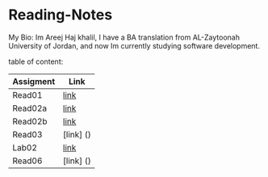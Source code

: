 # Reading-Notes

My Bio: Im Areej Haj khalil, I have a BA translation from AL-Zaytoonah University of Jordan, and now Im currently studying software development.


table of content: 

| Assigment      | Link                                                                                   |
| -----------    | -----------                                                                            |
| Read01         | [link](https://github.com/areejhajkhalil/Reading-Notes/blob/main/read1.md)             |
| Read02a        | [link](https://github.com/areejhajkhalil/Reading-Notes/blob/main/read02b.md)           |
| Read02b        | [link](https://github.com/areejhajkhalil/Reading-Notes/blob/main/read02b.md)           |
| Read03         | [link] ()                                                                              |
| Lab02          | [link](https://github.com/areejhajkhalil/Reading-Notes/blob/main/README.md)            |       
| Read06         | [link] ()
